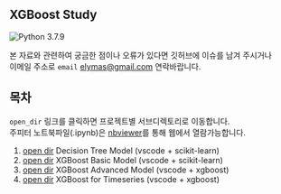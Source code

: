 ## XGBoost Study

![Python 3.7.9](https://img.shields.io/badge/Python-3.7.9-blue.svg?style=plastic)


본 자료와 관련하여 궁금한 점이나 오류가 있다면 깃허브에 이슈를 남겨 주시거나  
이메일 주소로 `email` <elymas@gmail.com> 연락바랍니다.



## 목차

`open_dir` 링크를 클릭하면 프로젝트별 서브디렉토리로 이동합니다.   
주피터 노트북파일(.ipynb)은 [nbviewer](https://nbviewer.jupyter.org/)를 통해 웹에서 열람가능합니다.

1. [open dir](./01_decision_tree) Decision Tree Model (vscode + scikit-learn)
2. [open dir](./02_xgboost_basic) XGBoost Basic Model (vscode + scikit-learn)
3. [open dir](./03_xgboost_advance) XGBoost Advanced Model (vscode + xgboost)
4. [open dir](./04_xgboost_timeseries) XGBoost for Timeseries (vscode + xgboost)
